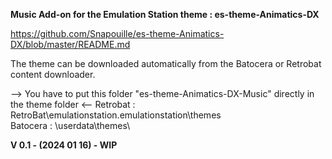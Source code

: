 **Music Add-on for the Emulation Station theme : es-theme-Animatics-DX**

https://github.com/Snapouille/es-theme-Animatics-DX/blob/master/README.md

The theme can be downloaded automatically from the Batocera or Retrobat content downloader.

--> You have to put this folder "es-theme-Animatics-DX-Music" directly in the theme folder <--
Retrobat :
RetroBat\emulationstation\.emulationstation\themes\
Batocera :
\userdata\themes\

**V 0.1 - (2024 01 16) - WIP**
